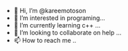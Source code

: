 - 👋 Hi, I’m @kareemotoson
- 👀 I’m interested in programing...
- 🌱 I’m currently learning c++ ...
- 💞️ I’m looking to collaborate on help ...
- 📫 How to reach me ..

<!---
kareemotoson/kareemotoson is a ✨ special ✨ repository because its `README.md` (this file) appears on your GitHub profile.
You can click the Preview link to take a look at your changes.
--->
